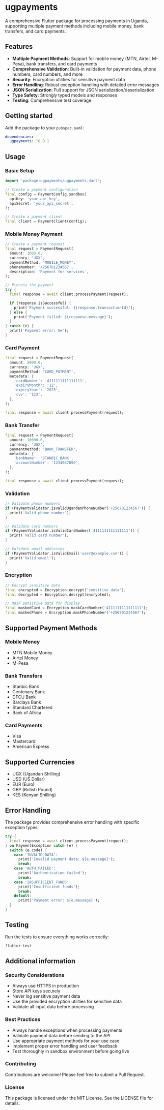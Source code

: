 # ugpayments

A comprehensive Flutter package for processing payments in Uganda, supporting multiple payment methods including mobile money, bank transfers, and card payments.

## Features

- **Multiple Payment Methods**: Support for mobile money (MTN, Airtel, M-Pesa), bank transfers, and card payments
- **Comprehensive Validation**: Built-in validation for payment data, phone numbers, card numbers, and more
- **Security**: Encryption utilities for sensitive payment data
- **Error Handling**: Robust exception handling with detailed error messages
- **JSON Serialization**: Full support for JSON serialization/deserialization
- **Type Safety**: Strongly typed models and responses
- **Testing**: Comprehensive test coverage

## Getting started

Add the package to your `pubspec.yaml`:

```yaml
dependencies:
  ugpayments: ^0.0.1
```

## Usage

### Basic Setup

```dart
import 'package:ugpayments/ugpayments.dart';

// Create a payment configuration
final config = PaymentConfig.sandbox(
  apiKey: 'your_api_key',
  apiSecret: 'your_api_secret',
);

// Create a payment client
final client = PaymentClient(config);
```

### Mobile Money Payment

```dart
// Create a payment request
final request = PaymentRequest(
  amount: 1000.0,
  currency: 'UGX',
  paymentMethod: 'MOBILE_MONEY',
  phoneNumber: '+256701234567',
  description: 'Payment for services',
);

// Process the payment
try {
  final response = await client.processPayment(request);

  if (response.isSuccessful) {
    print('Payment successful: ${response.transactionId}');
  } else {
    print('Payment failed: ${response.message}');
  }
} catch (e) {
  print('Payment error: $e');
}
```

### Card Payment

```dart
final request = PaymentRequest(
  amount: 5000.0,
  currency: 'UGX',
  paymentMethod: 'CARD_PAYMENT',
  metadata: {
    'cardNumber': '4111111111111111',
    'expiryMonth': '12',
    'expiryYear': '2025',
    'cvv': '123',
  },
);

final response = await client.processPayment(request);
```

### Bank Transfer

```dart
final request = PaymentRequest(
  amount: 10000.0,
  currency: 'UGX',
  paymentMethod: 'BANK_TRANSFER',
  metadata: {
    'bankName': 'STANBIC_BANK',
    'accountNumber': '1234567890',
  },
);

final response = await client.processPayment(request);
```

### Validation

```dart
// Validate phone numbers
if (PaymentValidator.isValidUgandanPhoneNumber('+256701234567')) {
  print('Valid phone number');
}

// Validate card numbers
if (PaymentValidator.isValidCardNumber('4111111111111111')) {
  print('Valid card number');
}

// Validate email addresses
if (PaymentValidator.isValidEmail('user@example.com')) {
  print('Valid email');
}
```

### Encryption

```dart
// Encrypt sensitive data
final encrypted = Encryption.encrypt('sensitive_data');
final decrypted = Encryption.decrypt(encrypted);

// Mask sensitive data for display
final maskedCard = Encryption.maskCardNumber('4111111111111111');
final maskedPhone = Encryption.maskPhoneNumber('+256701234567');
```

## Supported Payment Methods

### Mobile Money

- MTN Mobile Money
- Airtel Money
- M-Pesa

### Bank Transfers

- Stanbic Bank
- Centenary Bank
- DFCU Bank
- Barclays Bank
- Standard Chartered
- Bank of Africa

### Card Payments

- Visa
- Mastercard
- American Express

## Supported Currencies

- UGX (Ugandan Shilling)
- USD (US Dollar)
- EUR (Euro)
- GBP (British Pound)
- KES (Kenyan Shilling)

## Error Handling

The package provides comprehensive error handling with specific exception types:

```dart
try {
  final response = await client.processPayment(request);
} on PaymentException catch (e) {
  switch (e.code) {
    case 'INVALID_DATA':
      print('Invalid payment data: ${e.message}');
      break;
    case 'AUTH_FAILED':
      print('Authentication failed');
      break;
    case 'INSUFFICIENT_FUNDS':
      print('Insufficient funds');
      break;
    default:
      print('Payment error: ${e.message}');
  }
}
```

## Testing

Run the tests to ensure everything works correctly:

```bash
flutter test
```

## Additional information

### Security Considerations

- Always use HTTPS in production
- Store API keys securely
- Never log sensitive payment data
- Use the provided encryption utilities for sensitive data
- Validate all input data before processing

### Best Practices

- Always handle exceptions when processing payments
- Validate payment data before sending to the API
- Use appropriate payment methods for your use case
- Implement proper error handling and user feedback
- Test thoroughly in sandbox environment before going live

### Contributing

Contributions are welcome! Please feel free to submit a Pull Request.

### License

This package is licensed under the MIT License. See the LICENSE file for details.
